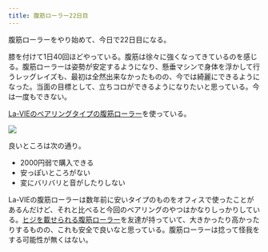 ```yaml
---
title: 腹筋ローラー22日目
---
```

腹筋ローラーをやり始めて、今日で22日目になる。

膝を付けて1日40回ほどやっている。腹筋は徐々に強くなってきているのを感じる。腹筋ローラーは姿勢が安定するようになり、懸垂マシンで身体を浮かして行うレッグレイズも、最初は全然出来なかったものの、今では綺麗にできるようになった。当面の目標として、立ちコロができるようになりたいと思っている。今は一度もできない。

[La-VIEのベアリングタイプの腹筋ローラー](https://www.amazon.co.jp/dp/B07DNVTVVM)を使っている。

![](https://lh3.googleusercontent.com/docs/ADP-6oFSJz5JtSGwjVZFrq6HMfNVf1XURb1K04vgcWA3_JdEV-mbUPnhy3d-obnq5aJMpXO4qpmRDGhGIcQ4pbVO5E3X2n5yaysANj1kIE3frWzDB3nuDpplSbu3coowL60Un_rRjCC9pc9XKnyzdE9ZUkGC5LNYcSebqh0XYypHamLEsZItKT4DEk5jrI58OI2T-ggITTD1_r1xgV6p1asuAm-d9WAXOIpF-zfV3dPIZ3APUxvo1detoQNakwcNVcKilzdDKMDTcecA-bzaZrBosOvtBEOlYNmMu2HojmulFz62kJHxeVG7ywHTk6PqzldmE1cQQk6nw65bQUKTHJUwldeqc4sSIkj88cdjvl6Z1dqvBjMlKeufTfLryGcvaKoHO1vXA9GBqcqZ_j0uWjAHxFNSIsOnoCKe8WAW5utKK0n8_gnfSTSjhFm3Y7LLHlyL3mBhGVpeZUs9iApdrpE0MUiwLM3VrdjuFuZMO7I0OsS1Le3HK1x4TfAjL6PqmBPOWbVmsv6jZ8DKlldcHSr4FmOEflNLuYaZ7xXTA39oIoBaMD5I8szq70IXNQi8hXuOP_FVSifV6gEKw4jo6MsREUKKe4gT0ac-Ti_Sp3G5D-xZSCEpeftoJ2KW8YvA7CqkZaB--VPJPBVK36_OEqwbTyblI2W9h1JCkVxlbacgCoK2FgFQWane-oQZ7RlM5Pm1dlD6nlxEW0uqffdnkB05_PJ8xgj7bPskB57ssQKSywrT_NcLaqSTrOdhblkyX1Y9ayH9DPSHjOURCsEve--uzEJBlPsIWOmHwNjLbNEIVT-fBetLZ3hxpjapL-DI4d5pwOfC1XyMRM0iWxs9fEXuLyh1Q0tK59hlRyCoDi4S5-wQx851Pj7rRSAVOGbm6psHYT8ye3k-qPKQUhWUbrZtlslfHwrY7KKpjjHpMvAU0eOVfS84BZm93PpxiGlp7ODHiu92AawkcPNqjw9Vo_3VFFsBu4hXp-i8TohRsq8he4_Nz_5OXq_a251xMfxcJm9tP1msVAgVBAGn0cJB-0gygTr07kvCFTXH3XLZc9T-tNdoabE-fmCEhjtdELfJhfWB2uWRURL9aeZ-PD2mhyXxr3TQlwBmWhPnNI4p1HQ1wzVISBaACufzUqQTHtvo9dz5XgVeRlRdUQcKW7RxGiXj-KItHm0Ve5rj_WrAaJj9VclBlWOT8gH3tC3Rncf9uawj7gSlFJYIeuIgnvbARdvyXR6-icTuizj1lyLPLrpprbIEcZhD)

良いところは次の通り。

*   2000円弱で購入できる
*   安っぽいところがない
*   変にバリバリと音がしたりしない

La-VIEの腹筋ローラーは数年前に安いタイプのものをオフィスで使ったことがあるんだけど、それと比べると今回のベアリングのやつはかなりしっかりしている。[ヒジを載せられる腹筋ローラー](https://www.amazon.co.jp/dp/B08MPRQ4PD)を友達が持っていて、大きかったり高かったりするものの、これも安全で良いなと思っている。腹筋ローラーは捻って怪我をする可能性が無くはない。
